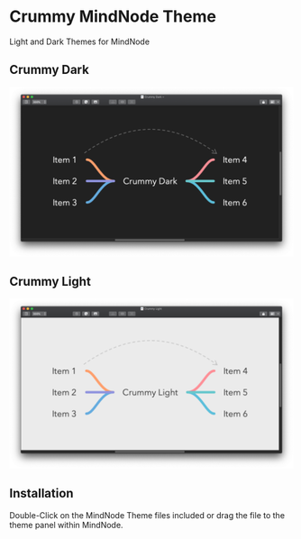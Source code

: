 # Crummy MindNode Theme
Light and Dark Themes for MindNode


## Crummy Dark
![Crummy Dark](Screenshots/Crummy%20Dark.png)


## Crummy Light
![Crummy Light](Screenshots/Crummy%20Light.png)


## Installation 
Double-Click on the MindNode Theme files included or drag the file to the theme panel within MindNode.
